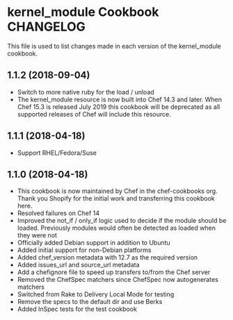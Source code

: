 # kernel_module Cookbook CHANGELOG

This file is used to list changes made in each version of the kernel_module cookbook.

## 1.1.2 (2018-09-04)

- Switch to more native ruby for the load / unload
- The kernel_module resource is now built into Chef 14.3 and later. When Chef 15.3 is released July 2019 this cookbook will be deprecated as all supported releases of Chef will include this resource.

## 1.1.1 (2018-04-18)

- Support RHEL/Fedora/Suse

## 1.1.0 (2018-04-18)

- This cookbook is now maintained by Chef in the chef-cookbooks org. Thank you Shopify for the initial work and transferring this cookbook here.
- Resolved failures on Chef 14
- Improved the not_if / only_if logic used to decide if the module should be loaded. Previously modules would often be detected as loaded when they were not
- Officially added Debian support in addition to Ubuntu
- Added initial support for non-Debian platforms
- Added chef_version metadata with 12.7 as the required version
- Added issues_url and source_url metadata
- Add a chefignore file to speed up transfers to/from the Chef server
- Removed the ChefSpec matchers since ChefSpec now autogenerates matchers
- Switched from Rake to Delivery Local Mode for testing
- Remove the specs to the default dir and use Berks
- Added InSpec tests for the test cookbook
